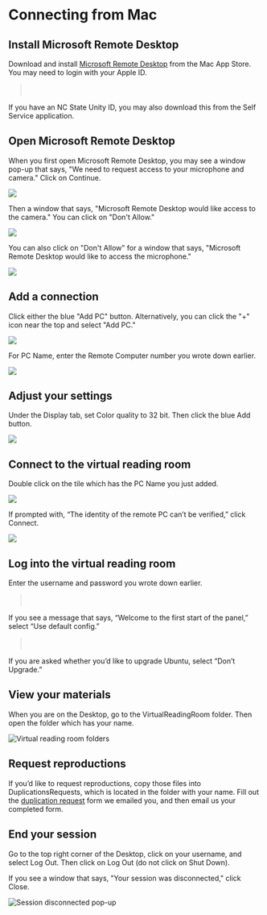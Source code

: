 # Connecting from Mac

## Install Microsoft Remote Desktop

Download and install [Microsoft Remote Desktop](https://apps.apple.com/us/app/microsoft-remote-desktop/id1295203466?mt=12) from the Mac App Store. You may need to login with your Apple ID.

> <svg width="24" height="24" fill="none" viewBox="0 0 24 24">
  <path stroke="#c00" stroke-linecap="round" stroke-linejoin="round" stroke-width="2" d="M12 13V15"></path>
  <circle cx="12" cy="9" r="1" fill="#c00"></circle>
  <circle cx="12" cy="12" r="7.25" stroke="#c00" stroke-linecap="round" stroke-linejoin="round" stroke-width="1.5"></circle>
</svg> If you have an NC State Unity ID, you may also download this from the Self Service application.

## Open Microsoft Remote Desktop

When you first open Microsoft Remote Desktop, you may see a window pop-up that says, "We need to request access to your microphone and camera." Click on Continue. 

<div class="img-medium"></div>

![](../img/camera-mic-access.jpg)

Then a window that says, "Microsoft Remote Desktop would like access to the camera." You can click on "Don't Allow."

<div class="img-medium"></div>

![](../img/camera-access.jpg)

You can also click on "Don't Allow" for a window that says, "Microsoft Remote Desktop would like to access the microphone."

<div class="img-medium"></div>

![](../img/mic-access.jpg)

## Add a connection

Click either the blue "Add PC" button. Alternatively, you can click the "+" icon near the top and select "Add PC."

![](../img/add-pc.jpg)

For PC Name, enter the Remote Computer number you wrote down earlier.

![](../img/general-tab.jpg)

## Adjust your settings

Under the Display tab, set Color quality to 32 bit. Then click the blue Add button.

![](../img/display-settings.jpg)


## Connect to the virtual reading room

Double click on the tile which has the PC Name you just added.

![](../img/pc-connection-added.jpg)

If prompted with, “The identity of the remote PC can’t be verified,” click Connect.

![](../img/identity-cannot-verified.jpg)

## Log into the virtual reading room

Enter the username and password you wrote down earlier.

> <svg width="24" height="24" fill="none" viewBox="0 0 24 24">
  <path stroke="#c00" stroke-linecap="round" stroke-linejoin="round" stroke-width="2" d="M12 13V15"></path>
  <circle cx="12" cy="9" r="1" fill="#c00"></circle>
  <circle cx="12" cy="12" r="7.25" stroke="#c00" stroke-linecap="round" stroke-linejoin="round" stroke-width="1.5"></circle>
</svg> If you see a message that says, “Welcome to the first start of the panel,” select “Use default config.”

> <svg width="24" height="24" fill="none" viewBox="0 0 24 24">
  <path stroke="#c00" stroke-linecap="round" stroke-linejoin="round" stroke-width="2" d="M12 13V15"></path>
  <circle cx="12" cy="9" r="1" fill="#c00"></circle>
  <circle cx="12" cy="12" r="7.25" stroke="#c00" stroke-linecap="round" stroke-linejoin="round" stroke-width="1.5"></circle>
</svg> If you are asked whether you’d like to upgrade Ubuntu, select “Don’t Upgrade.”

## View your materials

When you are on the Desktop, go to the VirtualReadingRoom folder. Then open the folder which has your name.

![Virtual reading room folders](../img/researcher-folders.jpg)

## Request reproductions

If you’d like to request reproductions, copy those files into DuplicationsRequests, which is located in the folder with your name. Fill out the [duplication request](https://www.lib.ncsu.edu/sites/default/files/files/images/REPRODUCTION%20REQUEST%20FORM%20FOR%20SCRC.pdf) form we emailed you, and then email us your completed form.

## End your session

Go to the top right corner of the Desktop, click on your username, and select Log Out. Then click on Log Out (do not click on Shut Down).

If you see a window that says, "Your session was disconnected," click Close.

![Session disconnected pop-up](../img/session-disconnected.jpg)